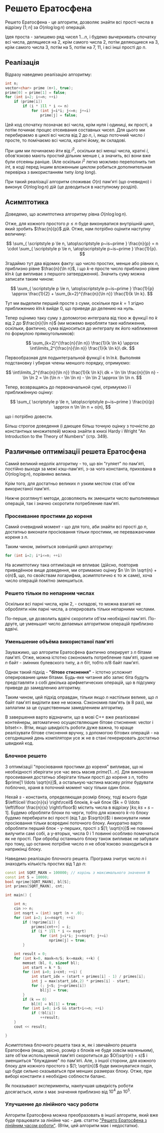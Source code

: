 # Решето Ератосфена

Решето Ератосфена - це алгоритм, дозволяє знайти всі прості числа в відрізку $[1; n]$ за $O(n \log \log n)$ операцій.

Ідея проста - запишемо ряд чисел $1 \ldots n$, і будемо вычеркивать спочатку всі числа, делящиеся на $2$, крім самого числа $2$, потім деляющиеся на $3$, крім самого числа $3$, потім на $5$, потім на $7$, $11$, і всі інші прості до $n$.

## Реалізація

Відразу наведемо реалізацію алгоритму:

<!--- TODO: specify code snippet id -->
``` cpp
int n;
vector<char> prime (n+1, true);
prime[0] = prime[1] = false;
for (int i=2; i<=n; ++i)
    if (prime[i])
        if (i * 1ll * i <= n)
            for (int j=i*i; j<=n; j+=i)
                prime[j] = false;
```

Цей код спочатку позначає всі числа, крім нуля і одиниці, як прості, а потім починає процес отсеивания составных чисел. Для цього ми перебираємо в циклі всі числа від $2$ до $n$, і, якщо поточний число $i$ просте, то помічаємо всі числа, кратні йому, як складові.

При цим ми починаємо йти від $i^2$, оскільки всі менші числа, кратні $i$, обов'язково мають простий дільник менше $i$, а значить, всі вони вже були отсеяны раніше. (Але оскільки $i^2$ легко можливо переполнить тип $int$, в коді перед іншим вложенным циклом робиться дополнительная перевірка з використанням типу $long~long$).

При такий реалізації алгоритм споживає $O(n)$ пам'яті (що очевидно) і виконує $O(n \log \log n)$ дій (це доводиться в наступному розділі).

## Асимптотика

Доведемо, що асимптотика алгоритму рівна $O(n \log \log n)$.

Отже, для кожного простого $p \le n$ буде виконуватися внутрішній цикл, який зробить $\frac{n}{p}$ дій. Отже, нам потрібно оцінити наступну величину:

$$
\sum_{ \scriptstyle p \le n, \atop\scriptstyle p~is~prime } \frac{n}{p} = n \cdot \sum_{ \scriptstyle p \le n, \atop\scriptstyle p~is~prime } \frac{1}{p}.
$$

Згадаймо тут два відомих факту: що число простих, менше або рівних $n$, приблизно рівне $\frac{n}{\ln n}$, і що $k$-е просте число приблизно рівне $k \ln k$ (це випливає з першого затвердження). Значить суму можна записати таким чином:

$$
\sum_{ \scriptstyle p \le n, \atop\scriptstyle p~is~prime } \frac{1}{p} \approx \frac{1}{2} + \sum_{k=2}^{\frac{n}{\ln n}} \frac{1}{k \ln k}.
$$

Тут ми выделили перший просте з суми, оскільки при $k = 1$ згідно приближению $k \ln k$ вийде $0$, що приведе до делению на нуль.

Тепер оцінимо таку суму з допомогою интеграла від тією ж функції по $k$ від $2$ до $\frac{n}{\ln n}$ (ми можемо виробляти таке наближення, оскільки, фактично, сума відноситься до интегралу як його наближення по формулою прямоугольников):

$$
\sum_{k=2}^{\frac{n}{\ln n}} \frac{1}{k \ln k} \approx \int\limits_2^{\frac{n}{\ln n}} \frac{1}{k \ln k}\ dk.
$$

Первообразная для подынтегральной функції є $\ln \ln k$. Выполняя подстановку і убирая члены меншого порядку, отримуємо:

$$
\int\limits_2^{\frac{n}{\ln n}} \frac{1}{k \ln k}\ dk = \ln \ln \frac{n}{\ln n} - \ln \ln 2 = \ln (\ln n - \ln \ln n) - \ln \ln 2 \approx \ln \ln n.
$$

Тепер, возвращаясь до первоначальной сумі, отримуємо її приближённую оцінку:

$$
\sum_{ \scriptstyle p \le n, \atop\scriptstyle p~is~prime } \frac{n}{p} \approx n \ln \ln n + o(n),
$$

що і потрібно довести.

Більш строгое доведення (і дающее більш точную оцінку з точністю до константных множителей) можна знайти в книзі Hardy і Wright "An Introduction to the Theory of Numbers" (стр. 349).

## Различные оптимізації решета Ератосфена

Самий великий недолік алгоритму - то, що він "гуляет" по пам'яті, постійно выходя за межі кэш-пам'яті, з-за чого константа, прихована в  $O(n \log \log n)$, порівняно велика.

Крім того, для достатньо великих $n$ узким местом стає об'єм використаної пам'яті.

Нижче розглянуті методи, дозволяють як зменшити число выполняемых операцій, так і значно скоротити потребление пам'яті.

### Просеивание простими до кореня

Самий очевидний момент - що для того, аби знайти всі прості до $n$, достатньо виконати просіювання тільки простими, не переважаючими кореня з $n$.

Таким чином, зміниться зовнішній цикл алгоритму:

<!--- TODO: specify code snippet id -->
``` cpp
for (int i=2; i*i<=n; ++i)
```

На асимптотику така оптимізація не впливає (дійсно, повторив приведённое вище доведення, ми отримаємо оцінку $n \ln \ln \sqrt{n} + o(n)$, що, по свойствам логарифма, асимптотично є то ж саме), хоча число операцій помітно зменшиться.

### Решето тільки по непарним числах

Оскільки всі парні числа, крім $2$, - складові, то можна взагалі не обробляти ніяк парні числа, а оперировать тільки непарними числами.

По-перше, це дозволить вдвічі скоротити об'єм необхідної пам'яті. По-друге, це уменьшит число делаемых алгоритмом операцій приблизно вдвічі.

### Уменьшение объёма використаної пам'яті

Зауважимо, що алгоритм Ератосфена фактично оперирует з $n$ бітами пам'яті. Отже, можна істотно сэкономить потребление пам'яті, храня не $n$ байт - змінних булевского типу, а $n$ біт, тобто $n/8$ байт пам'яті.

Однак такий підхід - **"бітове стиснення"** - істотно усложнит оперирование цими бітами. Будь-яке читання або запис біта будуть представляти з собі декілька арифметических операцій, що в підсумку приведе до замедлению алгоритму.

Таким чином, цей підхід оправдан, тільки якщо $n$ настільки велике, що $n$ байт пам'яті виділити вже не можна. Сэкономив пам'ять (в $8$ раз), ми заплатим за це существенным замедлением алгоритму.

В завершення варто відзначити, що в мові C++ вже реалізовані контейнеры, автоматично осуществляющие бітове стиснення: vector<bool> і bitset<>. Втім, якщо швидкість роботи дуже важна, то краще реалізувати бітове стиснення вручну, з допомогою бітових операцій - на сегодняшний день компілятори усе ж не в стані генерировать достатньо швидкий код.

### Блочное решето

З оптимізації "просіювання простими до кореня" випливає, що ні необхідності зберігати усе час весь масив $prime[1 \ldots n]$. Для виконання просеивания достатньо зберігати тільки прості до кореня з $n$, тобто $prime[1 \ldots \sqrt{n}]$, а остальную частина масиву $prime$ будувати поблочно, храня в поточний момент часу тільки один блок.

Нехай $s$ - константа, определяющая розмір блоку, тоді всього буде $\left\lceil \frac{n}{s} \right\rceil$ блоків, $k$-ый блок ($k = 0 \ldots \left\lfloor \frac{n}{s} \right\rfloor$) містить числа в відрізку $[ks; ks+s-1]$. Будемо обробляти блоки по черги, тобто для кожного $k$-го блоку будемо перебирати всі прості (від $1$ до $\sqrt{n}$) і виконувати ними просіювання тільки всередині поточного блоку. Аккуратно варто обробляти перший блок - у-перших, прості з $[1; \sqrt{n}]$ не повинні вилучити самі собі, а у-вторых, числа $0$ і $1$ повинні особливо помечаться як не прості. При обробці останнього блоку також випливає не забувати про тому, що останнє потрібне число $n$ не обов'язково знаходиться в наприкінці блоку.

Наведемо реалізацію блочного решета. Програма зчитує число $n$ і знаходить кількість простих від $1$ до $n$:

<!--- TODO: specify code snippet id -->
``` cpp
const int SQRT_MAXN = 100000; // корінь з максимального значення N
const int S = 10000;
bool nprime[SQRT_MAXN], bl[S];
int primes[SQRT_MAXN], cnt;

int main() {

    int n;
    cin >> n;
    int nsqrt = (int) sqrt (n + .0);
    for (int i=2; i<=nsqrt; ++i)
        if (!nprime[i]) {
            primes[cnt++] = i;
            if (i * 1ll * i <= nsqrt)
                for (int j=i*i; j<=nsqrt; j+=i)
                    nprime[j] = true;
        }

    int result = 0;
    for (int k=0, maxk=n/S; k<=maxk; ++k) {
        memset (bl, 0, sizeof bl);
        int start = k * S;
        for (int i=0; i<cnt; ++i) {
            int start_idx = (start + primes[i] - 1) / primes[i];
            int j = max(start_idx,2) * primes[i] - start;
            for (; j<S; j+=primes[i])
                bl[j] = true;
        }
        if (k == 0)
            bl[0] = bl[1] = true;
        for (int i=0; i<S && start+i<=n; ++i)
            if (!bl[i])
                ++result;
    }
    cout << result;

}
```

Асимптотика блочного решета така ж, як і звичайного решета Ератосфена (якщо, звісно, розмір $s$ блоків не буде зовсім маленьким), зате об'єм используемой пам'яті скоротиться до $O(\sqrt{n} + s)$ і зменшиться "блуждание" по пам'яті. Але, з іншої сторони, для кожного блоку для кожного простого з $[1; \sqrt{n}]$ буде виконуватися поділ, що буде сильно сказываться при менших размерах блоку. Отже, при виборі константи $s$ необхідно соблюсти баланс.

Як показывают эксперименты, наилучшая швидкість роботи досягається, коли $s$ має значення приблизно від $10^4$ до $10^5$.

### Улучшение до лінійного часу роботи

Алгоритм Ератосфена можна преобразовать в іншої алгоритм, який вже буде працювати за лінійне час - див. статтю ["Решето Ератосфена з лінійним часом роботи"](prime_sieve_linear). (Втім, цей алгоритм має і недостатки).
